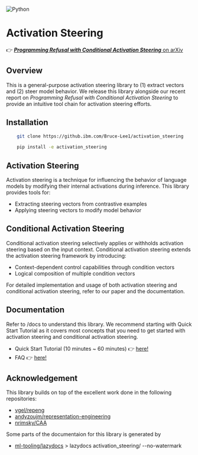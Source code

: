 ![Python](https://img.shields.io/badge/python-3.10+-blue.svg)

# Activation Steering

👉 [***Programming Refusal with Conditional Activation Steering*** on arXiv](https://arxiv.org/abs/2408.09111)

## Overview

This is a general-purpose activation steering library to (1) extract vectors and (2) steer model behavior. We release this library alongside our recent report on *Programming Refusal with Conditional Activation Steering* to provide an intuitive tool chain for activation steering efforts.

## Installation
```bash
    git clone https://github.ibm.com/Bruce-Lee1/activation_steering
    
    pip install -e activation_steering
```

## Activation Steering
Activation steering is a technique for influencing the behavior of language models by modifying their internal activations during inference. This library provides tools for:

- Extracting steering vectors from contrastive examples
- Applying steering vectors to modify model behavior

## Conditional Activation Steering
Conditional activation steering selectively applies or withholds activation steering based on the input context. Conditional activation steering extends the activation steering framework by introducing:

- Context-dependent control capabilities through condition vectors
- Logical composition of multiple condition vectors 

For detailed implementation and usage of both activation steering and conditional activation steering, refer to our paper and the documentation.

## Documentation
Refer to /docs to understand this library. We recommend starting with Quick Start Tutorial as it covers most concepts that you need to get started with activation steering and conditional activation steering.

- Quick Start Tutorial (10 minutes ~ 60 minutes) 👉 [here!](docs/quickstart.md)
- FAQ 👉 [here!](docs/quickstart.md)

## Acknowledgement
This library builds on top of the excellent work done in the following repositories:

- [vgel/repeng](https://github.com/vgel/repeng)
- [andyzoujm/representation-engineering](https://github.com/andyzoujm/representation-engineering)
- [nrimsky/CAA](https://github.com/nrimsky/CAA)

Some parts of the documentaion for this library is generated by 

- [ml-tooling/lazydocs](https://github.com/ml-tooling/lazydocs) > lazydocs activation_steering/ --no-watermark
